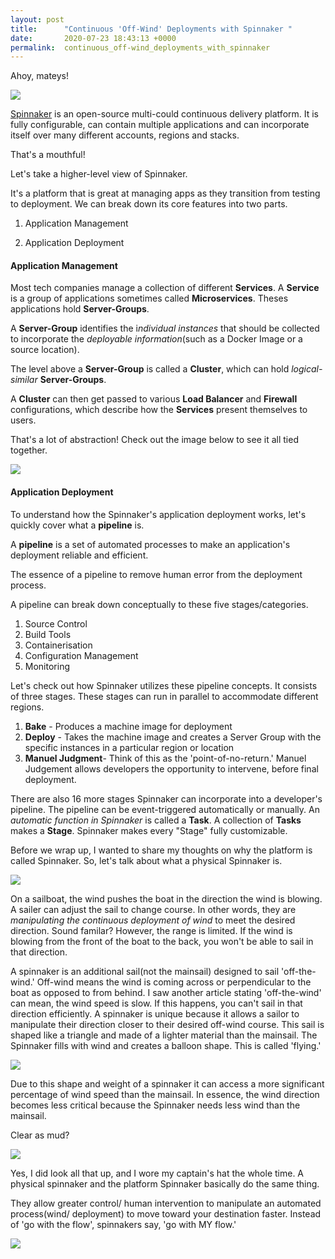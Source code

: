 ```yaml
---
layout: post
title:      "Continuous 'Off-Wind' Deployments with Spinnaker "
date:       2020-07-23 18:43:13 +0000
permalink:  continuous_off-wind_deployments_with_spinnaker
---
```


Ahoy, mateys!

![](https://media.giphy.com/media/M5LEiBwzgXqGA/giphy.gif)

[Spinnaker](https://spinnaker.io/setup/) is an open-source multi-could continuous delivery platform. It is fully configurable, can contain multiple applications and can incorporate itself over many different accounts, regions and stacks. 

That's a mouthful!

Let's take a higher-level view of Spinnaker.

It's a platform that is great at managing apps as they transition from testing to deployment. We can break down its core features into two parts.

1. Application Management

2. Application Deployment

#### Application Management 


Most tech companies manage a collection of different **Services**. A **Service** is a group of applications sometimes called **Microservices**. Theses applications hold **Server-Groups**.

A **Server-Group** identifies the i*ndividual instances* that should be collected to incorporate the *deployable information*(such as a Docker Image or a source location).

The level above a **Server-Group** is called a **Cluster**, which can hold *logical-similar* **Server-Groups**. 

A **Cluster** can then get passed to various **Load Balancer** and **Firewall** configurations, which describe how the **Services** present themselves to users.  

That's a lot of abstraction! Check out the image below to see it all tied together.  

![](https://spinnaker.io/concepts/clusters.png)


#### Application Deployment

To understand how the Spinnaker's application deployment works, let's quickly cover what a **pipeline** is.

A **pipeline** is a set of automated processes to make an application's deployment reliable and efficient. 

The essence of a pipeline to remove human error from the deployment process.

A pipeline can break down conceptually to these five stages/categories.

1. Source Control
2. Build Tools
3. Containerisation
4. Configuration Management
5. Monitoring


Let's check out how Spinnaker utilizes these pipeline concepts. It consists of three stages. These stages can run in parallel to accommodate different regions. 

1. **Bake** - Produces a machine image for deployment
2. **Deploy** - Takes the machine image and creates a Server Group with the specific instances in a particular region or location
3. **Manuel Judgment**- Think of this as the 'point-of-no-return.' Manuel Judgement allows developers the opportunity to intervene, before final deployment. 


There are also 16 more stages Spinnaker can incorporate into a developer's pipeline. The pipeline can be event-triggered automatically or manually. An *automatic function in Spinnaker* is called a **Task**. A collection of **Tasks** makes a **Stage**. Spinnaker makes every "Stage" fully customizable. 

Before we wrap up, I wanted to share my thoughts on why the platform is called Spinnaker. So, let's talk about what a physical Spinnaker is. 

![](https://media.giphy.com/media/j6MMHvVSIAzhAiP2IZ/giphy.gif)

On a sailboat, the wind pushes the boat in the direction the wind is blowing. A sailer can adjust the sail to change course. In other words, they are *manipulating the continuous deployment of wind* to meet the desired direction. Sound familar? However, the range is limited. If the wind is blowing from the front of the boat to the back, you won't be able to sail in that direction.

A spinnaker is an additional sail(not the mainsail) designed to sail 'off-the-wind.' Off-wind means the wind is coming across or perpendicular to the boat as opposed to from behind. I saw another article stating 'off-the-wind' can mean, the wind speed is slow.  If this happens, you can't sail in that direction efficiently. 
A spinnaker is unique because it allows a sailor to manipulate their direction closer to their desired off-wind course. This sail is shaped like a triangle and made of a lighter material than the mainsail. The Spinnaker fills with wind and creates a balloon shape. This is called 'flying.' 

![](https://i.pinimg.com/originals/23/a7/44/23a744be17af57e481bd80f2c1091ec5.jpg)

Due to this shape and weight of a spinnaker it can access a more significant percentage of wind speed than the mainsail. In essence, the wind direction becomes less critical because the Spinnaker needs less wind than the mainsail. 

Clear as mud?

![](https://media.giphy.com/media/WR6kc5Lytbnd6/giphy.gif)

Yes, I did look all that up, and I wore my captain's hat the whole time.  A physical spinnaker and the platform Spinnaker basically do the same thing.

They allow greater control/ human intervention to manipulate an automated process(wind/ deployment) to move toward your destination faster. Instead of 'go with the flow', spinnakers say, 'go with MY flow.'

![](https://media.giphy.com/media/VEsfbW0pBu145PPhOi/giphy.gif)

